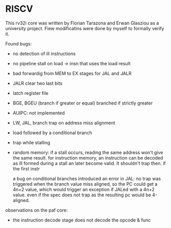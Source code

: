 # RISCV

This rv32i core was written by Florian Tarazona and Erwan Glasziou as a university project.
Fiew modificatins were done by myself to formally verify it.


Found bugs:
- no detection of ill instructions
- no pipeline stall on load -> insn that uses the load result
- bad forwardig from MEM to EX stages for JAL and JALR
- JALR clear two last bits

- latch register file
- BGE, BGEU (branch if greater or equal) branched if strictly greater
- AUIPC: not implemented



- LW, JAL, branch trap on address miss alignment
- load followed by a conditional branch 
- trap while stalling
- random memory: if a stall occurs, reading the same address won't give the same result.
  for instruction memory, an instruction can be decoded as ill formed during a stall
  an later become valid. It shouldn't trap then. if the first instr



  a bug on conditional branches introduced an error in JAL:
  no trap was triggered when the branch value miss aligned,
  so the PC could get a 4n+2 value, which would trigger an
  exception if JALed with a 4n+2 value. even if the spec does not
  trap as the resulting pc would be 4-aligned.


observations on the paf core:
- the instruction decode stage does not decode the opcode & func

